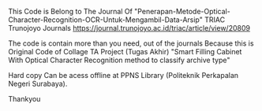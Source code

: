 This Code is Belong to The Journal Of "Penerapan-Metode-Optical-Character-Recognition-OCR-Untuk-Mengambil-Data-Arsip"
TRIAC Trunojoyo Journals https://journal.trunojoyo.ac.id/triac/article/view/20809

The code is contain more than you need, out of the journals
Because this is Original Code of Collage TA Project (Tugas Akhir) "Smart Filling Cabinet With Optical Character Recognition method to classify archive type"

Hard copy Can be acess offline at PPNS Library (Politeknik Perkapalan Negeri Surabaya).

Thankyou
